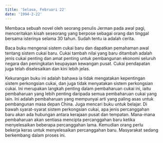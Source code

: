 ```yaml
---
title: 'Selasa, Februari 22'
date: '1994-2-22'
---
```

Membaca sebuah novel oleh seorang penulis Jerman pada awal pagi, menceritakan kisah seseorang yang berpose sebagai orang dan tinggal bersama isterinya selama 30 tahun. Sudah tentu ia adalah cerita.

Baca buku mengenai sistem cukai baru dan dapatkan pemahaman awal tentang sistem cukai baru. Cukai tambah nilai yang baru ditambah adalah jenis cukai penting dan amat penting untuk pembangunan ekonomi seluruh negara dan peningkatan keupayaan kewangan pusat. Cukai pendapatan juga telah diselesaikan dan kini lebih jelas.

Kekurangan buku ini adalah bahawa ia tidak mengatakan kepentingan sistem perkongsian cukai, dan juga tidak menyatakan sistem perkongsian cukai. Ini merupakan langkah penting dalam pembaharuan cukai ini, iaitu pembaharuan yang lebih penting daripada semua pembaharuan cukai yang lain. Ini adalah pembaharuan yang mempunyai arti yang paling asas untuk pembangunan masa depan China. Juga mencari buku untuk belajar. Di bawah syarat-syarat sistem perkongsian cukai, apa jenis percanggahan baru akan ada hubungan antara kerajaan pusat dan tempatan. Mana-mana pembaharuan akan sentiasa mencipta percanggahan baru ketika menyelesaikan beberapa percanggahan lama. Kemudian orang perlu bekerja keras untuk menyelesaikan percanggahan baru. Masyarakat sedang berkembang dalam proses ini.